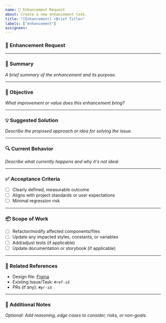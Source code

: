```yaml
---
name: 📌 Enhancement Request
about: Create a new enhancement task.
title: "[Enhancement] <Brief Title>"
labels: ["enhancement"]
assignees:
---
```


### 🚀 Enhancement Request

---

### 📄 Summary

_A brief summary of the enhancement and its purpose._

---

### 🎯 Objective

_What improvement or value does this enhancement bring?_

---

### 💡 Suggested Solution

_Describe the proposed approach or idea for solving the issue._

---

### 🔍 Current Behavior

_Describe what currently happens and why it's not ideal._

---

### ✅ Acceptance Criteria

- [ ] Clearly defined, measurable outcome
- [ ] Aligns with project standards or user expectations
- [ ] Minimal regression risk

---

### 📦 Scope of Work

- [ ] Refactor/modify affected components/files
- [ ] Update any impacted styles, constants, or variables
- [ ] Add/adjust tests (if applicable)
- [ ] Update documentation or storybook (if applicable)

---

### 📎 Related References

- Design file: [Figma](insert-link)
- Existing Issue/Task: `#ref-id`
- PRs (if any): `#pr-id`

---

### 📝 Additional Notes

_Optional: Add reasoning, edge cases to consider, risks, or non-goals._
